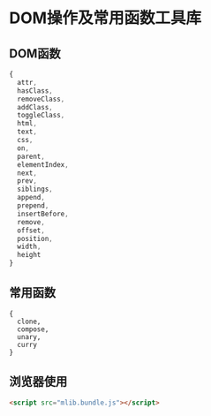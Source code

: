 # DOM操作及常用函数工具库

## DOM函数

```js
{
  attr,
  hasClass,
  removeClass,
  addClass, 
  toggleClass,
  html,
  text,
  css,
  on,
  parent,
  elementIndex,
  next,
  prev,
  siblings,
  append,
  prepend,
  insertBefore,
  remove,
  offset,
  position,
  width,
  height
}
```

## 常用函数

```
{
  clone,
  compose,
  unary,
  curry
}
```

## 浏览器使用

```html
<script src="mlib.bundle.js"></script>
```